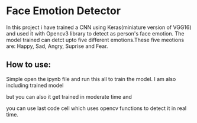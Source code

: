 # Face Emotion Detector

In this project i have trained a CNN using Keras(miniature version of VGG16) and used it with Opencv3 library to detect as person's face emotion.
The model trained can detct upto five different emotions.These five meotions are: Happy, Sad, Angry, Suprise and Fear.


## How to use:
Simple open the ipynb file and run this all to train the model.
I am also including trained model

but you can also it get trained in moderate time and 

you can use last code cell which uses opencv functions to detect it in real time.
